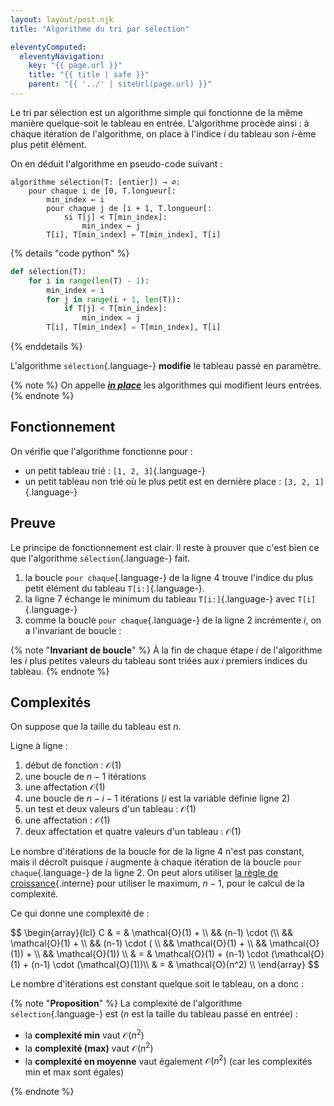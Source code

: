 ```yaml
---
layout: layout/post.njk 
title: "Algorithme du tri par sélection"

eleventyComputed:
  eleventyNavigation:
    key: "{{ page.url }}"
    title: "{{ title | safe }}"
    parent: "{{ '../' | siteUrl(page.url) }}"
---
```


Le tri par sélection est un algorithme simple qui fonctionne de la même manière quelque-soit le tableau en entrée. L'algorithme procède ainsi : à chaque itération de l'algorithme, on place à l'indice $i$ du tableau son $i$-ème plus petit élément.

On en déduit l'algorithme en pseudo-code suivant :

```pseudocode
algorithme sélection(T: [entier]) → ∅:
    pour chaque i de [0, T.longueur[:
        min_index ← i
        pour chaque j de [i + 1, T.longueur[:
            si T[j] < T[min_index]:
                min_index ← j
        T[i], T[min_index] ← T[min_index], T[i]
```

{% details "code python" %}

```python
def sélection(T):
    for i in range(len(T) - 1):
        min_index = i
        for j in range(i + 1, len(T)):
            if T[j] < T[min_index]:
                min_index = j
        T[i], T[min_index] = T[min_index], T[i]
```

{% enddetails  %}

L'algorithme `sélection`{.language-} **modifie** le tableau passé en paramètre.

{% note %}
On appelle [**_in place_**](https://en.wikipedia.org/wiki/In-place_algorithm) les algorithmes qui modifient leurs entrées.
{% endnote %}

## <span id="fonctionnement-sélection"></span> Fonctionnement

On vérifie que l'algorithme fonctionne pour :

- un petit tableau trié : `[1, 2, 3]`{.language-}
- un petit tableau non trié où le plus petit est en dernière place : `[3, 2, 1]`{.language-}

## <span id="preuve-sélection"></span> Preuve

Le principe de fonctionnement est clair. Il reste à prouver que c'est bien ce que l'algorithme `sélection`{.language-} fait.

1. la boucle `pour chaque`{.language-} de la ligne 4 trouve l'indice du plus petit élément du tableau `T[i:]`{.language-}.
2. la ligne 7 échange le minimum du tableau `T[i:]`{.language-} avec `T[i]`{.language-}
3. comme la boucle `pour chaque`{.language-} de la ligne 2 incrémente $i$, on a l'invariant de boucle :

{% note "**Invariant de boucle**" %}
À la fin de chaque étape $i$ de l'algorithme les $i$ plus petites valeurs du tableau sont triées aux $i$ premiers indices du tableau.
{% endnote %}

## <span id="complexités-sélection"></span> Complexités

On suppose que la taille du tableau est $n$.

Ligne à ligne :

1. début de fonction : $\mathcal{O}(1)$
2. une boucle de $n-1$ itérations
3. une affectation $\mathcal{O}(1)$
4. une boucle de $n-i-1$ itérations ($i$ est la variable définie ligne 2)
5. un test et deux valeurs d'un tableau : $\mathcal{O}(1)$
6. une affectation : $\mathcal{O}(1)$
7. deux affectation et quatre valeurs d'un tableau : $\mathcal{O}(1)$

Le nombre d'itérations de la boucle for de la ligne 4 n'est pas constant, mais il décroît puisque $i$ augmente à chaque itération de la boucle `pour chaque`{.language-} de la ligne 2. On peut alors utiliser [la règle de croissance](../../complexité-calculs/règles-de-calcul#règle-croissance){.interne} pour utiliser le maximum, $n-1$, pour le calcul de la complexité.

Ce qui donne une complexité de :

<div>
$$
\begin{array}{lcl}
C & = & \mathcal{O}(1) + \\
&& (n-1) \cdot (\\
&& \mathcal{O}(1) + \\
&& (n-1) \cdot ( \\
&& \mathcal{O}(1) + \\
&& \mathcal{O}(1)) + \\
&& \mathcal{O}(1)) \\
& = & \mathcal{O}(1) + (n-1) \cdot (\mathcal{O}(1) + (n-1) \cdot (\mathcal{O}(1))\\
& = & \mathcal{O}(n^2) \\
\end{array}
$$
</div>

Le nombre d'itérations est constant quelque soit le tableau, on a donc :

{% note "**Proposition**" %}
La complexité de l'algorithme `sélection`{.language-} est ($n$ est la taille du tableau passé en entrée) :

- la **complexité min** vaut $\mathcal{O}(n^2)$
- la **complexité (max)** vaut $\mathcal{O}(n^2)$
- la **complexité en moyenne** vaut également $\mathcal{O}(n^2)$ (car les complexités min et max sont égales)

{% endnote %}
